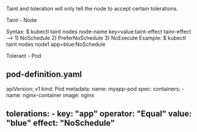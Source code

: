 Taint and toleration will only tell the node to accept certain tolerations.

Taint - Node

Syntax:
        $ kubectl taint nodes node-name key=value:taint-effect
            tainr-effect --> 1) NoSchedule
                             2) PreferNoSchedule
                             3) NoExecute
Example:
        $ kubectl taint nodes node1 app=blue:NoSchedule


Tolerant - Pod

pod-definition.yaml
-----------------------
apiVersion: v1
kind: Pod
metadata:
  name: myapp-pod
spec:
  containers:
    - name: nginx-container
      image: nginx

  tolerations:
    - key: "app"
      operator: "Equal"
      value: "blue"
      effect: "NoSchedule"
-----------------------------
